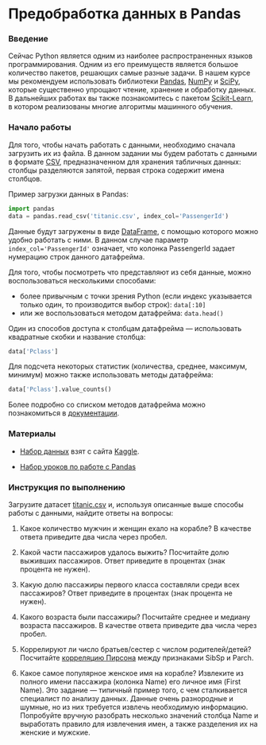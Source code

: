 # Предобработка данных в Pandas

### Введение

Сейчас Python является одним из наиболее распространенных языков программирования. Одним из его преимуществ является большое количество пакетов, решающих самые разные задачи. В нашем курсе мы рекомендуем использовать библиотеки [Pandas](http://pandas.pydata.org), [NumPy](http://www.numpy.org) и [SciPy](http://www.scipy-lectures.org), которые существенно упрощают чтение, хранение и обработку данных. В дальнейших работах вы также познакомитесь с пакетом [Scikit-Learn](http://scikit-learn.org), в котором реализованы многие алгоритмы машинного обучения.

### Начало работы

Для того, чтобы начать работать с данными, необходимо сначала загрузить их из файла. В данном задании мы будем работать с данными в формате [CSV](https://ru.wikipedia.org/wiki/CSV), предназначенном для хранения табличных данных: столбцы разделяются запятой, первая строка содержит имена столбцов.

Пример загрузки данных в Pandas:

```python
import pandas
data = pandas.read_csv('titanic.csv', index_col='PassengerId')
```

Данные будут загружены в виде [DataFrame](http://pandas.pydata.org/pandas-docs/stable/generated/pandas.DataFrame.html), с помощью которого можно удобно работать с ними. В данном случае параметр  `index_col='PassengerId'` означает, что колонка PassengerId задает нумерацию строк данного датафрейма.

Для того, чтобы посмотреть что представляют из себя данные, можно воспользоваться несколькими способами:
* более привычным с точки зрения Python (если индекс указывается только один, то производится выбор строк):
`data[:10]`
* или же воспользоваться методом датафрейма:
`data.head()`

Один из способов доступа к столбцам датафрейма — использовать квадратные скобки и название столбца:
```python
data['Pclass']
```

Для подсчета некоторых статистик (количества, среднее, максимум, минимум) можно также использовать методы датафрейма:
```python
data['Pclass'].value_counts()
```

Более подробно со списком методов датафрейма можно познакомиться в [документации](http://pandas.pydata.org/pandas-docs/stable/generated/pandas.DataFrame.html).

### Материалы

* [Набор данных](https://www.kaggle.com/c/titanic/data) взят с сайта [Kaggle](https://www.kaggle.com).

* [Набор уроков по работе с Pandas](https://bitbucket.org/hrojas/learn-pandas)

### Инструкция по выполнению

Загрузите датасет [titanic.csv](../titanic.csv) и, используя описанные выше способы работы с данными, найдите ответы на вопросы:

1. Какое количество мужчин и женщин ехало на корабле? В качестве ответа приведите два числа через пробел.

2. Какой части пассажиров удалось выжить? Посчитайте долю выживших пассажиров. Ответ приведите в процентах (знак процента не нужен).

3. Какую долю пассажиры первого класса составляли среди всех пассажиров? Ответ приведите в процентах (знак процента не нужен).

4. Какого возраста были пассажиры? Посчитайте среднее и медиану возраста пассажиров. В качестве ответа приведите два числа через пробел.

5. Коррелируют ли число братьев/сестер с числом родителей/детей? Посчитайте [корреляцию Пирсона](http://www.machinelearning.ru/wiki/index.php?title=Коэффициент_корреляции_Пирсона) между признаками SibSp и Parch.

6. Какое самое популярное женское имя на корабле? Извлеките из полного имени пассажира (колонка Name) его личное имя (First Name). Это задание — типичный пример того, с чем сталкивается специалист по анализу данных. Данные очень разнородные и шумные, но из них требуется извлечь необходимую информацию. Попробуйте вручную разобрать несколько значений столбца Name и выработать правило для извлечения имен, а также разделения их на женские и мужские.
